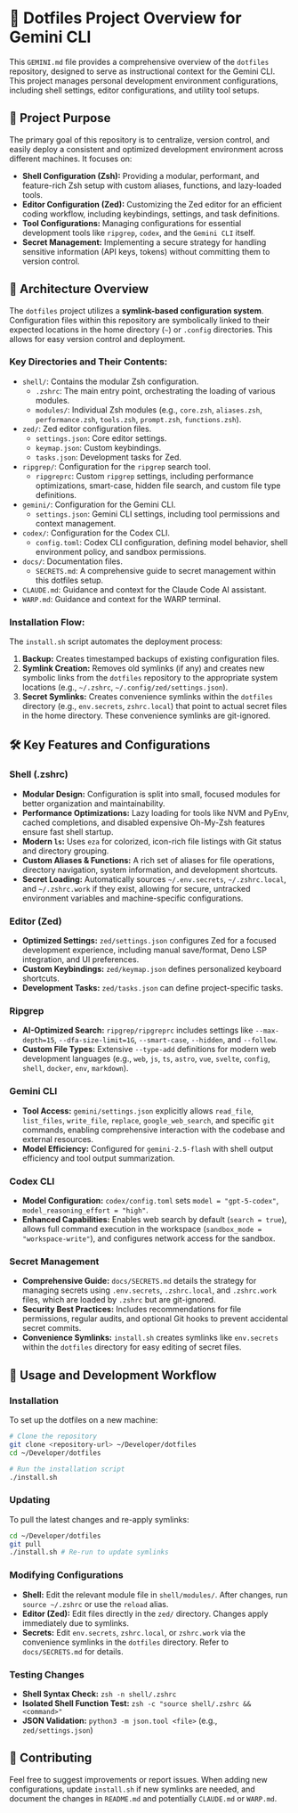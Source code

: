 # 🚀 Dotfiles Project Overview for Gemini CLI

This `GEMINI.md` file provides a comprehensive overview of the `dotfiles` repository, designed to serve as instructional context for the Gemini CLI. This project manages personal development environment configurations, including shell settings, editor configurations, and utility tool setups.

## 🎯 Project Purpose

The primary goal of this repository is to centralize, version control, and easily deploy a consistent and optimized development environment across different machines. It focuses on:

*   **Shell Configuration (Zsh):** Providing a modular, performant, and feature-rich Zsh setup with custom aliases, functions, and lazy-loaded tools.
*   **Editor Configuration (Zed):** Customizing the Zed editor for an efficient coding workflow, including keybindings, settings, and task definitions.
*   **Tool Configurations:** Managing configurations for essential development tools like `ripgrep`, `codex`, and the `Gemini CLI` itself.
*   **Secret Management:** Implementing a secure strategy for handling sensitive information (API keys, tokens) without committing them to version control.

## 📂 Architecture Overview

The `dotfiles` project utilizes a **symlink-based configuration system**. Configuration files within this repository are symbolically linked to their expected locations in the home directory (`~`) or `.config` directories. This allows for easy version control and deployment.

### Key Directories and Their Contents:

*   `shell/`: Contains the modular Zsh configuration.
    *   `.zshrc`: The main entry point, orchestrating the loading of various modules.
    *   `modules/`: Individual Zsh modules (e.g., `core.zsh`, `aliases.zsh`, `performance.zsh`, `tools.zsh`, `prompt.zsh`, `functions.zsh`).
*   `zed/`: Zed editor configuration files.
    *   `settings.json`: Core editor settings.
    *   `keymap.json`: Custom keybindings.
    *   `tasks.json`: Development tasks for Zed.
*   `ripgrep/`: Configuration for the `ripgrep` search tool.
    *   `ripgreprc`: Custom `ripgrep` settings, including performance optimizations, smart-case, hidden file search, and custom file type definitions.
*   `gemini/`: Configuration for the Gemini CLI.
    *   `settings.json`: Gemini CLI settings, including tool permissions and context management.
*   `codex/`: Configuration for the Codex CLI.
    *   `config.toml`: Codex CLI configuration, defining model behavior, shell environment policy, and sandbox permissions.
*   `docs/`: Documentation files.
    *   `SECRETS.md`: A comprehensive guide to secret management within this dotfiles setup.
*   `CLAUDE.md`: Guidance and context for the Claude Code AI assistant.
*   `WARP.md`: Guidance and context for the WARP terminal.

### Installation Flow:

The `install.sh` script automates the deployment process:

1.  **Backup:** Creates timestamped backups of existing configuration files.
2.  **Symlink Creation:** Removes old symlinks (if any) and creates new symbolic links from the `dotfiles` repository to the appropriate system locations (e.g., `~/.zshrc`, `~/.config/zed/settings.json`).
3.  **Secret Symlinks:** Creates convenience symlinks within the `dotfiles` directory (e.g., `env.secrets`, `zshrc.local`) that point to actual secret files in the home directory. These convenience symlinks are git-ignored.

## 🛠️ Key Features and Configurations

### Shell (.zshrc)

*   **Modular Design:** Configuration is split into small, focused modules for better organization and maintainability.
*   **Performance Optimizations:** Lazy loading for tools like NVM and PyEnv, cached completions, and disabled expensive Oh-My-Zsh features ensure fast shell startup.
*   **Modern `ls`:** Uses `eza` for colorized, icon-rich file listings with Git status and directory grouping.
*   **Custom Aliases & Functions:** A rich set of aliases for file operations, directory navigation, system information, and development shortcuts.
*   **Secret Loading:** Automatically sources `~/.env.secrets`, `~/.zshrc.local`, and `~/.zshrc.work` if they exist, allowing for secure, untracked environment variables and machine-specific configurations.

### Editor (Zed)

*   **Optimized Settings:** `zed/settings.json` configures Zed for a focused development experience, including manual save/format, Deno LSP integration, and UI preferences.
*   **Custom Keybindings:** `zed/keymap.json` defines personalized keyboard shortcuts.
*   **Development Tasks:** `zed/tasks.json` can define project-specific tasks.

### Ripgrep

*   **AI-Optimized Search:** `ripgrep/ripgreprc` includes settings like `--max-depth=15`, `--dfa-size-limit=1G`, `--smart-case`, `--hidden`, and `--follow`.
*   **Custom File Types:** Extensive `--type-add` definitions for modern web development languages (e.g., `web`, `js`, `ts`, `astro`, `vue`, `svelte`, `config`, `shell`, `docker`, `env`, `markdown`).

### Gemini CLI

*   **Tool Access:** `gemini/settings.json` explicitly allows `read_file`, `list_files`, `write_file`, `replace`, `google_web_search`, and specific `git` commands, enabling comprehensive interaction with the codebase and external resources.
*   **Model Efficiency:** Configured for `gemini-2.5-flash` with shell output efficiency and tool output summarization.

### Codex CLI

*   **Model Configuration:** `codex/config.toml` sets `model = "gpt-5-codex"`, `model_reasoning_effort = "high"`.
*   **Enhanced Capabilities:** Enables web search by default (`search = true`), allows full command execution in the workspace (`sandbox_mode = "workspace-write"`), and configures network access for the sandbox.

### Secret Management

*   **Comprehensive Guide:** `docs/SECRETS.md` details the strategy for managing secrets using `.env.secrets`, `.zshrc.local`, and `.zshrc.work` files, which are loaded by `.zshrc` but are git-ignored.
*   **Security Best Practices:** Includes recommendations for file permissions, regular audits, and optional Git hooks to prevent accidental secret commits.
*   **Convenience Symlinks:** `install.sh` creates symlinks like `env.secrets` within the `dotfiles` directory for easy editing of secret files.

## 🚀 Usage and Development Workflow

### Installation

To set up the dotfiles on a new machine:

```bash
# Clone the repository
git clone <repository-url> ~/Developer/dotfiles
cd ~/Developer/dotfiles

# Run the installation script
./install.sh
```

### Updating

To pull the latest changes and re-apply symlinks:

```bash
cd ~/Developer/dotfiles
git pull
./install.sh # Re-run to update symlinks
```

### Modifying Configurations

*   **Shell:** Edit the relevant module file in `shell/modules/`. After changes, run `source ~/.zshrc` or use the `reload` alias.
*   **Editor (Zed):** Edit files directly in the `zed/` directory. Changes apply immediately due to symlinks.
*   **Secrets:** Edit `env.secrets`, `zshrc.local`, or `zshrc.work` via the convenience symlinks in the `dotfiles` directory. Refer to `docs/SECRETS.md` for details.

### Testing Changes

*   **Shell Syntax Check:** `zsh -n shell/.zshrc`
*   **Isolated Shell Function Test:** `zsh -c "source shell/.zshrc && <command>"`
*   **JSON Validation:** `python3 -m json.tool <file>` (e.g., `zed/settings.json`)

## 🤝 Contributing

Feel free to suggest improvements or report issues. When adding new configurations, update `install.sh` if new symlinks are needed, and document the changes in `README.md` and potentially `CLAUDE.md` or `WARP.md`.
